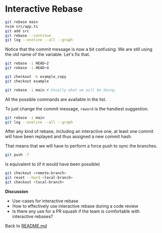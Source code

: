 # Interactive Rebase

```sh
git rebase main
nvim src/app.ts
git add src
git rebase --continue
git log --oneline --all --graph
```

Notice that the commit message is now a bit confusing. We are still using the
old name of the variable. Let's fix that.

```sh
git rebase -i HEAD~2
git rebase -i HEAD~4

git checkout -b example_copy
git checkout example

git rebase -i main # Usually what we will be doing.
```

All the possible commands are available in the list.

To just change the commit message, `reword` is the handiest suggestion.

```sh
git rebase -i main 
git log --oneline --all --graph
```

After any kind of rebase, including an interactive one, at least one commit will
have been replayed and thus assigned a new commit hash.

That means that we will have to perform a force push to sync the branches. 

```sh
git push -f
```

Is equivalent to (if it would have been possible)

```sh
git checkout <remote-branch>
git reset --hard <local-branch>
git checkout <local-branch>
```

**Discussion**

- Use-cases for interactive rebase
- How to effectively use interactive rebase during a code review
- Is there any use for a PR squash if the team is comfortable with interactive rebases?

Back to [README.md](README.md)
